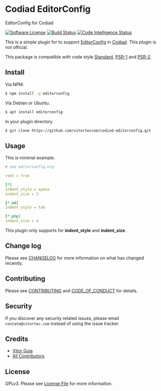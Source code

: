 # Codiad EditorConfig
EditorConfig for Codiad

[![Software License](https://img.shields.io/github/license/vitorteccom/codiad-editorconfig.svg)](LICENSE)
[![Build Status](https://scrutinizer-ci.com/g/vitorteccom/codiad-editorconfig/badges/build.png?b=master)](https://scrutinizer-ci.com/g/vitorteccom/codiad-editorconfig/build-status/master)
[![Code Intelligence Status](https://scrutinizer-ci.com/g/vitorteccom/codiad-editorconfig/badges/code-intelligence.svg?b=master)](https://scrutinizer-ci.com/code-intelligence)

This is a simple plugin for to support [EditorConfig](http://editorconfig.org/) in [Codiad](http://codiad.com/). This plugin is not official.

This package is compatible with code style [Standard](https://github.com/standard/standard), [PSR-1](https://github.com/php-fig/fig-standards/blob/master/accepted/PSR-1-basic-coding-standard.md) and [PSR-2](https://github.com/php-fig/fig-standards/blob/master/accepted/PSR-2-coding-style-guide.md).

## Install

Via NPM.

``` bash
$ npm install -g editorconfig
```

Via Debian or Ubuntu.

``` bash
$ apt install editorconfig
```

In your plugin directory.

``` bash
$ git clone https://github.com/vitorteccom/codiad-editorconfig.git
```

## Usage
This is minimal example.

``` yaml
# see editorconfig.org

root = true

[*]
indent_style = space
indent_size = 2

[*.md]
indent_style = tab

[*.php]
indent_size = 4
```

This plugin only supports for **indent_style** and **indent_size**.

## Change log

Please see [CHANGELOG](docs/CHANGELOG.md) for more information on what has changed recently.

## Contributing

Please see [CONTRIBUTING](docs/CONTRIBUTING.md) and [CODE_OF_CONDUCT](docs/CODE_OF_CONDUCT.md) for details.

## Security

If you discover any security related issues, please email ``contato@vitortec.com`` instead of using the issue tracker.

## Credits

- [Vitor Guia](https://github.com/vitoranguia)
- [All Contributors](../../contributors)

## License

GPLv3. Please see [License File](LICENSE) for more information.
